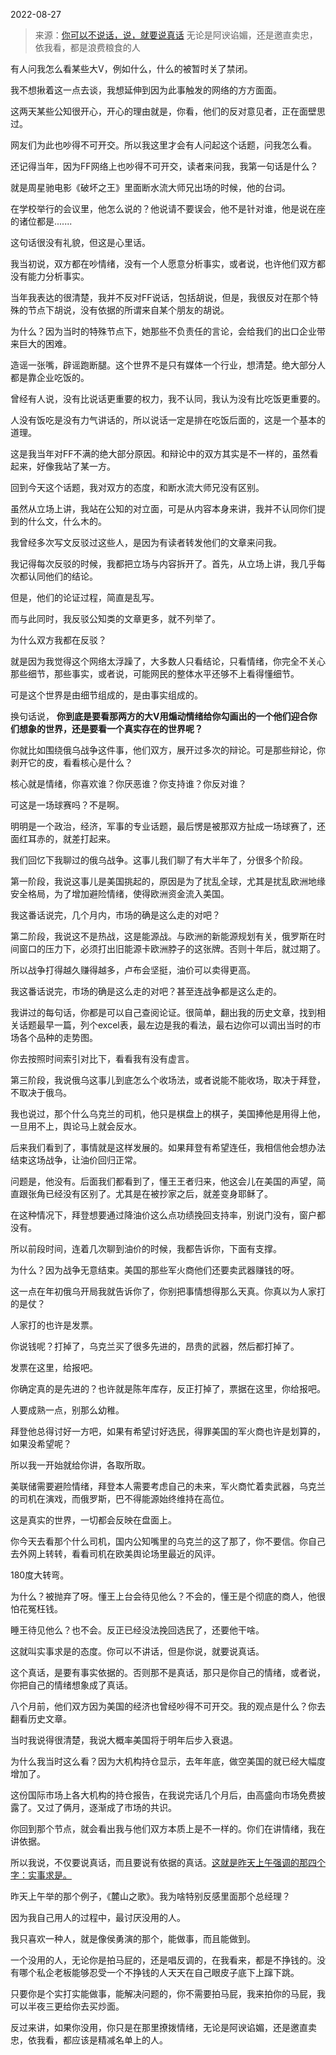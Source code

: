 2022-08-27

> 来源：[你可以不说话，说，就要说真话](http://mp.weixin.qq.com/s?__biz=MzU3NDc5Nzc0NQ==&mid=2247519947&idx=1&sn=b2b80af65442dcfcecba541334e08c8b&chksm=fd2e2c15ca59a5039555f5775dc40b2e4d0000b901f2d341c73c357d610e4b8b199403531231&scene=27#wechat_redirect)
> 无论是阿谀谄媚，还是邀直卖忠，依我看，都是浪费粮食的人

有人问我怎么看某些大V，例如什么，什么的被暂时关了禁闭。

  

我不想揪着这一点去谈，我想延伸到因为此事触发的网络的方方面面。  

  

这两天某些公知很开心，开心的理由就是，你看，他们的反对意见者，正在面壁思过。  

  

网友们为此也吵得不可开交。所以我这里才会有人问起这个话题，问我怎么看。  

  

还记得当年，因为FF网络上也吵得不可开交，读者来问我，我第一句话是什么？  

  

就是周星驰电影《破坏之王》里面断水流大师兄出场的时候，他的台词。

  

在学校举行的会议里，他怎么说的？他说请不要误会，他不是针对谁，他是说在座的诸位都是.......  

  

  

这句话很没有礼貌，但这是心里话。  

  

我当初说，双方都在吵情绪，没有一个人愿意分析事实，或者说，也许他们双方都没有能力分析事实。  

  

当年我表达的很清楚，我并不反对FF说话，包括胡说，但是，我很反对在那个特殊的节点下胡说，没有依据的所谓来自某个朋友的胡说。  

  

为什么？因为当时的特殊节点下，她那些不负责任的言论，会给我们的出口企业带来巨大的困难。

  

造谣一张嘴，辟谣跑断腿。这个世界不是只有媒体一个行业，想清楚。绝大部分人都是靠企业吃饭的。

  

曾经有人说，没有比说话更重要的权力，我不认同，我认为没有比吃饭更重要的。

  

人没有饭吃是没有力气讲话的，所以说话一定是排在吃饭后面的，这是一个基本的道理。  

  

这是我当年对FF不满的绝大部分原因。和辩论中的双方其实是不一样的，虽然看起来，好像我站了某一方。

  

回到今天这个话题，我对双方的态度，和断水流大师兄没有区别。  

  

虽然从立场上讲，我站在公知的对立面，可是从内容本身来讲，我并不认同你们提到的什么文，什么木的。  

  

我曾经多次写文反驳过这些人，是因为有读者转发他们的文章来问我。

  

我记得每次反驳的时候，我都把立场与内容拆开了。首先，从立场上讲，我几乎每次都认同他们的结论。

  

但是，他们的论证过程，简直是乱写。

  

而与此同时，我反驳公知类的文章更多，就不列举了。  

  

为什么双方我都在反驳？

  

就是因为我觉得这个网络太浮躁了，大多数人只看结论，只看情绪，你完全不关心那些细节，那些事实，或者说，可能网民的整体水平还够不上看得懂细节。  

  

可是这个世界是由细节组成的，是由事实组成的。

  

换句话说， **你到底是要看那两方的大V用煽动情绪给你勾画出的一个他们迎合你们想象的世界，还是要看一个真实存在的世界呢？**

  

你就比如围绕俄乌战争这件事，他们双方，展开过多次的辩论。可是那些辩论，你剥开它的皮，看看核心是什么？  

  

核心就是情绪，你喜欢谁？你厌恶谁？你支持谁？你反对谁？

  

可这是一场球赛吗？不是啊。  

  

明明是一个政治，经济，军事的专业话题，最后愣是被那双方扯成一场球赛了，还面红耳赤的，就差打起来。  

  

我们回忆下我聊过的俄乌战争。这事儿我们聊了有大半年了，分很多个阶段。

  

第一阶段，我说这事儿是美国挑起的，原因是为了扰乱全球，尤其是扰乱欧洲地缘安全格局，为了增加避险情绪，使得欧洲资金流入美国。

  

我这番话说完，几个月内，市场的确是这么走的对吧？  

  

第二阶段，我说这不是热战，这是能源战。与欧洲的新能源规划有关，俄罗斯在时间窗口的压力下，必须打出旧能源卡欧洲脖子的这张牌。否则十年后，就过期了。  

  

所以战争打得越久赚得越多，卢布会坚挺，油价可以卖得更高。  

  

我这番话说完，市场的确是这么走的对吧？甚至连战争都是这么走的。

  

我讲过的每句话，你都是可以自己查阅论证。很简单，翻出我的历史文章，找到相关话题最早一篇，列个excel表，最左边是我的看法，最右边你可以调出当时的市场各个品种的走势图。  

  

你去按照时间索引对比下，看看我有没有虚言。

  

第三阶段，我说俄乌这事儿到底怎么个收场法，或者说能不能收场，取决于拜登，不取决于俄乌。

  

我也说过，那个什么乌克兰的司机，他只是棋盘上的棋子，美国捧他是用得上他，一旦用不上，舆论马上就会反水。

  

后来我们看到了，事情就是这样发展的。如果拜登有希望连任，我相信他会想办法结束这场战争，让油价回归正常。  

  

问题是，他没有。后面我们都看到了，懂王王者归来，他这会儿在美国的声望，简直跟张角已经没有区别了。尤其是在被抄家之后，就差变身耶稣了。

  

在这种情况下，拜登想要通过降油价这么点功绩挽回支持率，别说门没有，窗户都没有。  

  

所以前段时间，连着几次聊到油价的时候，我都告诉你，下面有支撑。  

  

为什么？因为战争无意结束。美国的那些军火商他们还要卖武器赚钱的呀。  

  

这一点在年初俄乌开局我就告诉你了，你别把事情想得那么天真。你真以为人家打的是仗？  

  

人家打的也许是发票。

  

你说钱呢？打掉了，乌克兰买了很多先进的，昂贵的武器，然后都打掉了。  

  

发票在这里，给报吧。  

  

你确定真的是先进的？也许就是陈年库存，反正打掉了，票据在这里，你给报吧。

  

人要成熟一点，别那么幼稚。  

  

拜登他总得讨好一方吧，如果有希望讨好选民，得罪美国的军火商也许是划算的，如果没希望呢？  

  

所以我一开始就给你讲，各取所取。  

  

美联储需要避险情绪，拜登本人需要考虑自己的未来，军火商忙着卖武器，乌克兰的司机在演戏，而俄罗斯，巴不得能源始终维持在高位。

  

这是真实的世界，一切都会反映在盘面上。  

  

你今天去看那个什么司机，国内公知嘴里的乌克兰的这了那了，你不要信。你自己去外网上转转，看看司机在欧美舆论场里最近的风评。  

  

180度大转弯。

  

为什么？被抛弃了呀。懂王上台会待见他么？不会的，懂王是个彻底的商人，他很怕花冤枉钱。  

  

睡王待见他么？也不会。反正已经没法挽回选民了，还要他干啥。  

  

这就叫实事求是的态度。你可以不讲话，但是你说，就要说真话。

  

这个真话，是要有事实依据的。否则那不是真话，那只是你自己的情绪，或者说，你把自己的情绪想象成了真话。

  

八个月前，他们双方因为美国的经济也曾经吵得不可开交。我的观点是什么？你去翻看历史文章。  

  

当时我说得很清楚，我说大概率美国将于明年后步入衰退。

  

为什么我当时这么看？因为大机构持仓显示，去年年底，做空美国的就已经大幅度增加了。  

  

这份国际市场上各大机构的持仓报告，在我说完话几个月后，由高盛向市场免费披露了。又过了俩月，逐渐成了市场的共识。  

  

你回到那个节点，就会看出我与他们双方本质上是不一样的。你们在讲情绪，我在讲依据。

  

所以我说，不仅要说真话，而且要说有依据的真话。[这就是昨天上午强调的那四个字：实事求是。](http://mp.weixin.qq.com/s?__biz=MzU0MjYwNDU2Mw==&mid=2247507393&idx=1&sn=9c8cc43f9d2f3cd537ef34c7419fd57b&chksm=fb1ab1bdcc6d38ab936224c34f1b1426903d9ba31008ae0b747f14af6666c941d104d322dd8e&scene=21#wechat_redirect)

  

昨天上午举的那个例子，《麓山之歌》。我为啥特别反感里面那个总经理？

  

因为我自己用人的过程中，最讨厌没用的人。

  

我只喜欢一种人，就是像侯勇演的那个，能做事，而且能做到。

  

一个没用的人，无论你是拍马屁的，还是唱反调的，在我看来，都是不挣钱的。没有哪个私企老板能够忍受一个不挣钱的人天天在自己眼皮子底下上蹿下跳。

  

只要你是个实打实能做事，能解决问题的，你不需要拍马屁，我来拍你的马屁，我可以半夜三更给你去买炒面。  

  

反过来讲，如果你没用，你只是在那里撩拨情绪，无论是阿谀谄媚，还是邀直卖忠，依我看，都应该是精减名单上的人。


